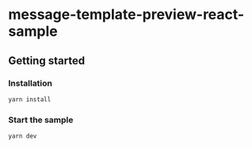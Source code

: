 # message-template-preview-react-sample

## Getting started

### Installation

```bash
yarn install
```

### Start the sample

```bash
yarn dev
```
